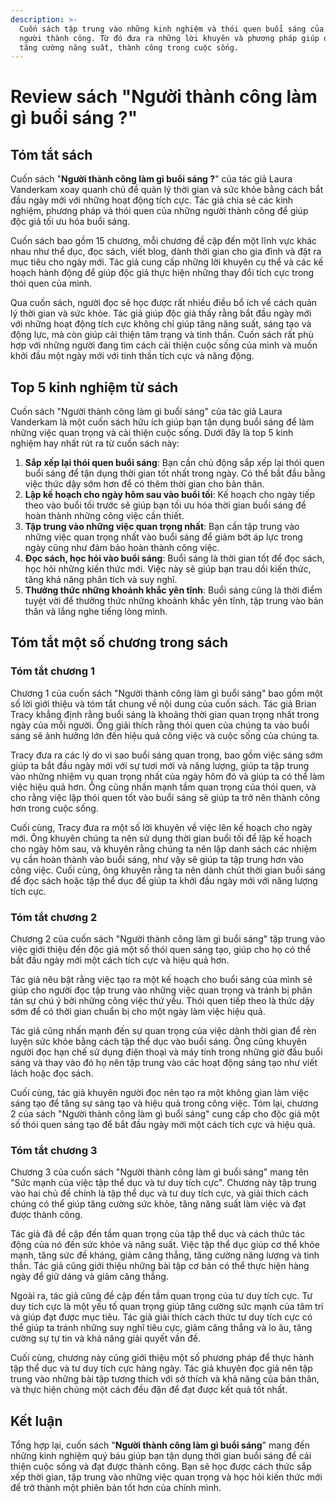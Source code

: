 ```yaml
---
description: >-
  Cuốn sách tập trung vào những kinh nghiệm và thói quen buổi sáng của những
  người thành công. Từ đó đưa ra những lời khuyên và phương pháp giúp độc giả
  tăng cường năng suất, thành công trong cuộc sống.
---
```


# Review sách "Người thành công làm gì buổi sáng ?"

## Tóm tắt sách

Cuốn sách "**Người thành công làm gì buổi sáng ?**" của tác giả Laura Vanderkam xoay quanh chủ đề quản lý thời gian và sức khỏe bằng cách bắt đầu ngày mới với những hoạt động tích cực. Tác giả chia sẻ các kinh nghiệm, phương pháp và thói quen của những người thành công để giúp độc giả tối ưu hóa buổi sáng.

Cuốn sách bao gồm 15 chương, mỗi chương đề cập đến một lĩnh vực khác nhau như thể dục, đọc sách, viết blog, dành thời gian cho gia đình và đặt ra mục tiêu cho ngày mới. Tác giả cung cấp những lời khuyên cụ thể và các kế hoạch hành động để giúp độc giả thực hiện những thay đổi tích cực trong thói quen của mình.

Qua cuốn sách, người đọc sẽ học được rất nhiều điều bổ ích về cách quản lý thời gian và sức khỏe. Tác giả giúp độc giả thấy rằng bắt đầu ngày mới với những hoạt động tích cực không chỉ giúp tăng năng suất, sáng tạo và động lực, mà còn giúp cải thiện tâm trạng và tinh thần. Cuốn sách rất phù hợp với những người đang tìm cách cải thiện cuộc sống của mình và muốn khởi đầu một ngày mới với tinh thần tích cực và năng động.

## Top 5 kinh nghiệm từ sách

Cuốn sách "Người thành công làm gì buổi sáng" của tác giả Laura Vanderkam là một cuốn sách hữu ích giúp bạn tận dụng buổi sáng để làm những việc quan trọng và cải thiện cuộc sống. Dưới đây là top 5 kinh nghiệm hay nhất rút ra từ cuốn sách này:

1. **Sắp xếp lại thói quen buổi sáng**: Bạn cần chủ động sắp xếp lại thói quen buổi sáng để tận dụng thời gian tốt nhất trong ngày. Có thể bắt đầu bằng việc thức dậy sớm hơn để có thêm thời gian cho bản thân.
2. **Lập kế hoạch cho ngày hôm sau vào buổi tối**: Kế hoạch cho ngày tiếp theo vào buổi tối trước sẽ giúp bạn tối ưu hóa thời gian buổi sáng để hoàn thành những công việc cần thiết.
3. **Tập trung vào những việc quan trọng nhất**: Bạn cần tập trung vào những việc quan trọng nhất vào buổi sáng để giảm bớt áp lực trong ngày cũng như đảm bảo hoàn thành công việc.
4. **Đọc sách, học hỏi vào buổi sáng**: Buổi sáng là thời gian tốt để đọc sách, học hỏi những kiến thức mới. Việc này sẽ giúp bạn trau dồi kiến thức, tăng khả năng phân tích và suy nghĩ.
5. **Thưởng thức những khoảnh khắc yên tĩnh**: Buổi sáng cũng là thời điểm tuyệt vời để thưởng thức những khoảnh khắc yên tĩnh, tập trung vào bản thân và lắng nghe tiếng lòng mình.

## Tóm tắt một số chương trong sách

### Tóm tắt chương 1

Chương 1 của cuốn sách "Người thành công làm gì buổi sáng" bao gồm một số lời giới thiệu và tóm tắt chung về nội dung của cuốn sách. Tác giả Brian Tracy khẳng định rằng buổi sáng là khoảng thời gian quan trọng nhất trong ngày của mỗi người. Ông giải thích rằng thói quen của chúng ta vào buổi sáng sẽ ảnh hưởng lớn đến hiệu quả công việc và cuộc sống của chúng ta.

Tracy đưa ra các lý do vì sao buổi sáng quan trọng, bao gồm việc sáng sớm giúp ta bắt đầu ngày mới với sự tươi mới và năng lượng, giúp ta tập trung vào những nhiệm vụ quan trọng nhất của ngày hôm đó và giúp ta có thể làm việc hiệu quả hơn. Ông cũng nhấn mạnh tầm quan trọng của thói quen, và cho rằng việc lập thói quen tốt vào buổi sáng sẽ giúp ta trở nên thành công hơn trong cuộc sống.

Cuối cùng, Tracy đưa ra một số lời khuyên về việc lên kế hoạch cho ngày mới. Ông khuyên chúng ta nên sử dụng thời gian buổi tối để lập kế hoạch cho ngày hôm sau, và khuyên rằng chúng ta nên lập danh sách các nhiệm vụ cần hoàn thành vào buổi sáng, như vậy sẽ giúp ta tập trung hơn vào công việc. Cuối cùng, ông khuyên rằng ta nên dành chút thời gian buổi sáng để đọc sách hoặc tập thể dục để giúp ta khởi đầu ngày mới với năng lượng tích cực.

### Tóm tắt chương 2

Chương 2 của cuốn sách "Người thành công làm gì buổi sáng" tập trung vào việc giới thiệu đến độc giả một số thói quen sáng tạo, giúp cho họ có thể bắt đầu ngày mới một cách tích cực và hiệu quả hơn.

Tác giả nêu bật rằng việc tạo ra một kế hoạch cho buổi sáng của mình sẽ giúp cho người đọc tập trung vào những việc quan trọng và tránh bị phân tán sự chú ý bởi những công việc thứ yếu. Thói quen tiếp theo là thức dậy sớm để có thời gian chuẩn bị cho một ngày làm việc hiệu quả.

Tác giả cũng nhấn mạnh đến sự quan trọng của việc dành thời gian để rèn luyện sức khỏe bằng cách tập thể dục vào buổi sáng. Ông cũng khuyên người đọc hạn chế sử dụng điện thoại và máy tính trong những giờ đầu buổi sáng và thay vào đó họ nên tập trung vào các hoạt động sáng tạo như viết lách hoặc đọc sách.

Cuối cùng, tác giả khuyên người đọc nên tạo ra một không gian làm việc sáng tạo để tăng sự sáng tạo và hiệu quả trong công việc. Tóm lại, chương 2 của sách "Người thành công làm gì buổi sáng" cung cấp cho độc giả một số thói quen sáng tạo để bắt đầu ngày mới một cách tích cực và hiệu quả.

### Tóm tắt chương 3

Chương 3 của cuốn sách "Người thành công làm gì buổi sáng" mang tên "Sức mạnh của việc tập thể dục và tư duy tích cực". Chương này tập trung vào hai chủ đề chính là tập thể dục và tư duy tích cực, và giải thích cách chúng có thể giúp tăng cường sức khỏe, tăng năng suất làm việc và đạt được thành công.

Tác giả đã đề cập đến tầm quan trọng của tập thể dục và cách thức tác động của nó đến sức khỏe và năng suất. Việc tập thể dục giúp cơ thể khỏe mạnh, tăng sức đề kháng, giảm căng thẳng, tăng cường năng lượng và tinh thần. Tác giả cũng giới thiệu những bài tập cơ bản có thể thực hiện hàng ngày để giữ dáng và giảm căng thẳng.

Ngoài ra, tác giả cũng đề cập đến tầm quan trọng của tư duy tích cực. Tư duy tích cực là một yếu tố quan trọng giúp tăng cường sức mạnh của tâm trí và giúp đạt được mục tiêu. Tác giả giải thích cách thức tư duy tích cực có thể giúp ta tránh những suy nghĩ tiêu cực, giảm căng thẳng và lo âu, tăng cường sự tự tin và khả năng giải quyết vấn đề.

Cuối cùng, chương này cũng giới thiệu một số phương pháp để thực hành tập thể dục và tư duy tích cực hàng ngày. Tác giả khuyên đọc giả nên tập trung vào những bài tập tương thích với sở thích và khả năng của bản thân, và thực hiện chúng một cách đều đặn để đạt được kết quả tốt nhất.

## Kết luận

Tổng hợp lại, cuốn sách "**Người thành công làm gì buổi sáng**" mang đến những kinh nghiệm quý báu giúp bạn tận dụng thời gian buổi sáng để cải thiện cuộc sống và đạt được thành công. Bạn sẽ học được cách thức sắp xếp thời gian, tập trung vào những việc quan trọng và học hỏi kiến thức mới để trở thành một phiên bản tốt hơn của chính mình.

